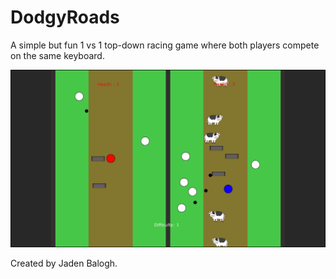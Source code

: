 # DodgyRoads
A simple but fun 1 vs 1 top-down racing game where both players compete on the same keyboard.

![Screenshot 1](/Gameplay.png?raw=true "Gameplay")

Created by Jaden Balogh.
